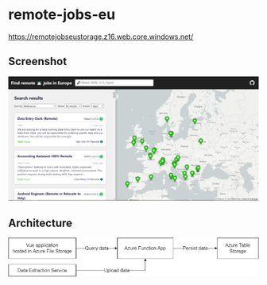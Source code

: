 # remote-jobs-eu

https://remotejobseustorage.z16.web.core.windows.net/


## Screenshot

![Screenshot](/ss.png)

## Architecture

![Architecture](/architecture.drawio.png)


